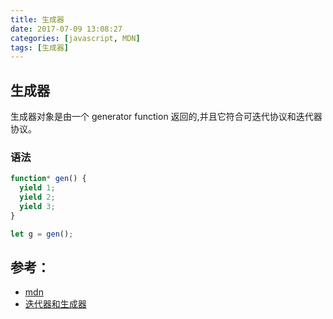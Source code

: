 ```yaml
---
title: 生成器
date: 2017-07-09 13:08:27
categories: [javascript, MDN]
tags: [生成器]
---
```

## 生成器
生成器对象是由一个 generator function 返回的,并且它符合可迭代协议和迭代器协议。
### 语法
```js
function* gen() { 
  yield 1;
  yield 2;
  yield 3;
}

let g = gen(); 
``` 
## 参考：
- [mdn](https://developer.mozilla.org/zh-CN/docs/Web/JavaScript)
- [迭代器和生成器](https://developer.mozilla.org/zh-CN/docs/Web/JavaScript/Guide/Iterators_and_Generators)
